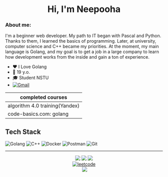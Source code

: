 <h1 align="center"> Hi, I'm Neepooha </h1>

### About me:
I'm a beginner web developer. My path to IT began with Pascal and Python. Thanks to them, I learned the basics of programming. Later, at university, computer science and C++ became my priorities. At the moment, my main language is Golang, and my goal is to get a job in a large company to learn how development works from the inside and gain a ton of experience.
- ❤️ I Love Golang
- 🔞 19 y.o.
- 🎓 Student NSTU
- [![Gmail](https://img.shields.io/badge/-my%20gmail-000?style=for-the-badge&logo=gmail)](mailto:neepooha.1991@gmail.com)

| completed courses                                               |
| ----------------------------------------------------------------|
| algorithm 4.0 training(Yandex)                                  |
| code-basics.com: golang                                         |


## Tech Stack
![Golang](https://img.shields.io/badge/-Golang-000?style=for-the-badge&logo=go)
![C++](https://img.shields.io/badge/-C%2B%2B-000?style=for-the-badge&logo=C%2B%2B)
![Docker](https://img.shields.io/badge/-docker-000?style=for-the-badge&logo=docker)
![Postman](https://img.shields.io/badge/-Postman-000?style=for-the-badge&logo=Postman)
![Git](https://img.shields.io/badge/-Git-000?style=for-the-badge&logo=git)


<!-- ## Design/Visual Tools
![Adobe Photoshop](https://img.shields.io/badge/-photoshop-000?style=for-the-badge&logo=Adobe%20Photoshop)
![Adobe Premiere Pro](https://img.shields.io/badge/Adobe%20Premiere%20Pro-000?style=for-the-badge&logo=Adobe%20Premiere%20Pro)
-->

---
<p align="center">
  <a href="https://leetcode.com/Neepooha/" target="_blank"> <img src="https://img.shields.io/badge/%E2%86%93-000?style=for-the-badge"></a>
  <a href="https://leetcode.com/Neepooha/" target="_blank"> <img src="https://img.shields.io/badge/leetcode-000?style=for-the-badge&logo=leetcode"></a>
  <a href="https://leetcode.com/Neepooha/" target="_blank"> <img src="https://img.shields.io/badge/%E2%86%93-000?style=for-the-badge"></br></a>
  <a href="https://leetcode.com/Neepooha/" target="_blank"> <img src="https://leetcard.jacoblin.cool/Neepooha?theme=dark&font=Anek%20Kannada&ext=heatmap" alt="leetcode"></br></a>
<!--   <img src="https://media.giphy.com/media/v1.Y2lkPTc5MGI3NjExdDZ2aGhyMjR2c2c3c2ZzcmxwZWZkOW5kb2s0cDJyeGd5YnIzMTVsZyZlcD12MV9pbnRlcm5hbF9naWZfYnlfaWQmY3Q9Zw/mpe8OTKZNDkpzxRfvf/giphy.gif" width="500"></br> -->
  <a href="https://www.buymeacoffee.com/neepooha" target="_blank"><img alt="" src="https://img.shields.io/badge/Help%20Me-1e3a8a?style=for-the-badge&logo=buy-me-a-coffee&logoColor=white" style="vertical-align:center"/></a>
  <a href="https://visitcount.itsvg.in"><img src="https://visitcount.itsvg.in/api?id=neepooha&label=Profile%20Views&color=1&icon=4&pretty=true" /></a>
  </p>
